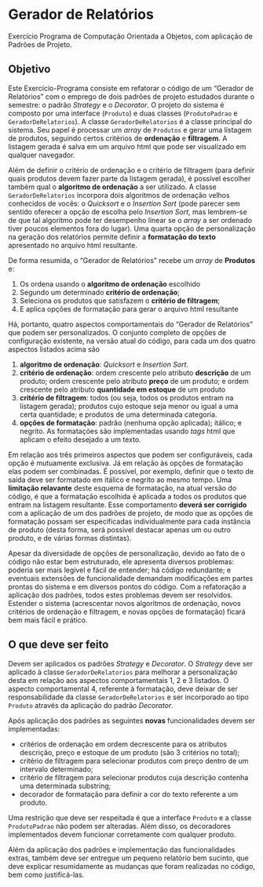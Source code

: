 # Gerador de Relatórios

Exercício Programa de Computação Orientada a Objetos, com aplicação de Padrões de Projeto.

## Objetivo

Este Exercício-Programa consiste em refatorar o código de um “Gerador de Relatórios” com o emprego de dois padrões de projeto estudados durante o semestre: o padrão *Strategy* e o *Decorator*. O projeto do sistema é composto por uma interface (`Produto`) e duas classes (`ProdutoPadrao` e `GeradorDeRelatorios`). A classe `GeradorDeRelatorios` é a classe principal do sistema. Seu papel é processar um *array* de `Produtos` e gerar uma listagem de produtos, seguindo certos critérios de **ordenação** e **filtragem**. A listagem gerada é salva em um arquivo html que pode ser visualizado em qualquer navegador.

Além de definir o critério de ordenação e o critério de filtragem (para definir quais produtos devem fazer parte da listagem gerada), é possível escolher também qual o **algoritmo de ordenação** a ser utilizado. A classe `GeradorDeRelatorios` incorpora dois algoritmos de ordenação velhos conhecidos de vocês: o *Quicksort* e o *Insertion Sort* (pode parecer sem sentido oferecer a opção de escolha pelo *Insertion Sort*, mas lembrem-se de que tal algoritmo pode ter desempenho linear se o *array* a ser ordenado tiver poucos elementos fora do lugar). Uma quarta opção de personalização na geração dos relatórios permite definir a **formatação do texto** apresentado no arquivo html resultante.

De forma resumida, o “Gerador de Relatórios” recebe um *array* de **Produtos** e:

1. Os ordena usando o **algoritmo de ordenação** escolhido
2. Segundo um determinado **critério de ordenação**;
3. Seleciona os produtos que satisfazem o **critério de filtragem**;
4. E aplica opções de formatação para gerar o arquivo html resultante

Há, portanto, quatro aspectos comportamentais do “Gerador de Relatórios” que podem ser personalizados. O conjunto completo de opções de configuração existente, na versão atual do código, para cada um dos quatro aspectos listados acima são

1. **algoritmo de ordenação**: *Quicksort* e *Insertion Sort*.
2. **critério de ordenação**: ordem crescente pelo atributo **descrição** de um produto; ordem crescente pelo atributo **preço** de um produto; e ordem crescente pelo atributo **quantidade em estoque** de um produto
3. **critério de filtragem**: todos (ou seja, todos os produtos entram na listagem gerada); produtos cujo estoque seja menor ou igual a uma certa quantidade; e produtos de uma determinada categoria.
4. **opções de formatação**: padrão (nenhuma opção aplicada); itálico; e negrito. As formatações são implementadas usando *tags* html que aplicam o efeito desejado a um texto.

Em relação aos três primeiros aspectos que podem ser configuráveis, cada opção é mutuamente exclusiva. Já em relação às opções de formatação elas podem ser combinadas. É possível, por exemplo, definir que o texto de saída deve ser formatado em itálico e negrito ao mesmo tempo. Uma **limitação relavante** deste esquema de formatação, na atual versão do código, é que a formatação escolhida é aplicada a todos os produtos que entram na listagem resultante. Esse comportamento **deverá ser corrigido** com a aplicação de um dos padrões de projeto, de modo que as opções de formatação possam ser especificadas individualmente para cada instância de produto (desta forma, será possível destacar apenas um ou outro produto, e de várias formas distintas).

Apesar da diversidade de opções de personalização, devido ao fato de o código não estar bem
estruturado, ele apresenta diversos problemas: poderia ser mais legível e fácil de entender; há código redundante; e eventuais extensões de funcionalidade demandam modificações em partes prontas do sistema e em diversos pontos do código. Com a refatoração a aplicação dos padrões, todos estes problemas devem ser resolvidos. Estender o sistema (acrescentar novos algoritmos de ordenação, novos critérios de ordenação e filtragem, e novas opções de formatação) ficará bem mais fácil e prático.

## O que deve ser feito

Devem ser aplicados os padrões *Strategy* e *Decorator*. O *Strategy* deve ser aplicado à classe `GeradorDeRelatorios` para melhorar a personalização desta em relação aos aspectos comportamentais 1, 2 e 3 listados. O aspecto comportamental 4, referente à formatação, deve deixar de ser responsabilidade da classe `GeradorDeRelatorios` e ser incorporado ao tipo `Produto` através da aplicação do padrão *Decorator*.

Após aplicação dos padrões as seguintes **novas** funcionalidades devem ser implementadas:

- critérios de ordenação em ordem decrescente para os atributos descrição, preço e estoque de um produto (são 3 critérios no total);
- critério de filtragem para selecionar produtos com preço dentro de um intervalo determinado;
- critério de filtragem para selecionar produtos cuja descrição contenha uma determinada substring;
- decorador de formatação para definir a cor do texto referente a um produto.

Uma restrição que deve ser respeitada é que a interface `Produto` e a classe `ProdutoPadrao` não podem ser alteradas. Além disso, os decoradores implementados devem funcionar corretamente com qualquer produto.

Além da aplicação dos padrões e implementação das funcionalidades extras, também deve ser entregue um pequeno relatório bem sucinto, que deve explicar resumidamente as mudanças que foram realizadas no código, bem como justificá-las.

